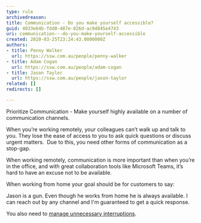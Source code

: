 ```yaml
---
type: rule
archivedreason: 
title: Communication - Do you make yourself accessible?
guid: 4033e64b-fdd0-487e-826d-ac9d845e4743
uri: communication---do-you-make-yourself-accessible
created: 2020-03-25T23:24:43.0000000Z
authors:
- title: Penny Walker
  url: https://ssw.com.au/people/penny-walker
- title: Adam Cogan
  url: https://ssw.com.au/people/adam-cogan
- title: Jason Taylor
  url: https://ssw.com.au/people/jason-taylor
related: []
redirects: []

---
```


Prioritize Communication - Make yourself highly available on a number of communication channels.

<!--endintro-->

When you’re working remotely, your colleagues can’t walk up and talk to you. They lose the ease of access to you to ask quick questions or discuss urgent matters.  Due to this, you need other forms of communication as a stop-gap.

When working remotely, communication is more important than when you’re in the office, and with great collaboration tools like Microsoft Teams, it’s hard to have an excuse not to be available.

When working from home your goal should be for customers to say:

Jason is a gun. Even though he works from home he is always available. I can reach out by any channel and I'm guaranteed to get a quick response.

You also need to [manage unnecessary interruptions](/_layouts/15/FIXUPREDIRECT.ASPX?WebId=3dfc0e07-e23a-4cbb-aac2-e778b71166a2&amp;TermSetId=07da3ddf-0924-4cd2-a6d4-a4809ae20160&amp;TermId=163976a7-e612-4a38-95cb-21c9ea1e9619).
